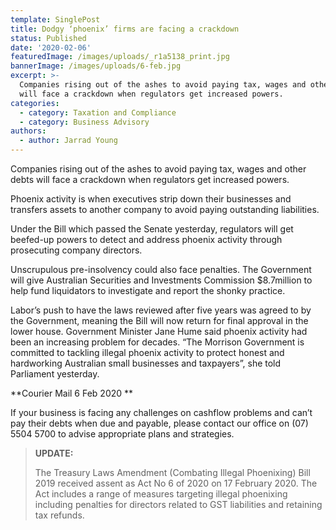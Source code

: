 ```yaml
---
template: SinglePost
title: Dodgy ‘phoenix’ firms are facing a crackdown
status: Published
date: '2020-02-06'
featuredImage: /images/uploads/_r1a5138_print.jpg
bannerImage: /images/uploads/6-feb.jpg
excerpt: >-
  Companies rising out of the ashes to avoid paying tax, wages and other debts
  will face a crackdown when regulators get increased powers.
categories:
  - category: Taxation and Compliance
  - category: Business Advisory
authors:
  - author: Jarrad Young
---
```

Companies rising out of the ashes to avoid paying tax, wages and other debts will face a crackdown when regulators get increased powers.

Phoenix activity is when executives strip down their businesses and transfers assets to another company to avoid paying outstanding liabilities. 

Under the Bill which passed the Senate yesterday, regulators will get beefed-up powers to detect and address phoenix activity through prosecuting company directors. 

Unscrupulous pre-insolvency could also face penalties. The Government will give Australian Securities and Investments Commission $8.7million to help fund liquidators to investigate and report the shonky practice. 

Labor’s push to have the laws reviewed after five years was agreed to by the Government, meaning the Bill will now return for final approval in the lower house. Government Minister Jane Hume said phoenix activity had been an increasing problem for decades. “The Morrison Government is committed to tackling illegal phoenix activity to protect honest and hardworking Australian small businesses and taxpayers”, she told Parliament yesterday.

**Courier Mail 6 Feb 2020
**

If your business is facing any challenges on cashflow problems and can’t pay their debts when due and payable, please contact our office on (07) 5504 5700 to advise appropriate plans and strategies.



> **UPDATE:**
>
>  The Treasury Laws Amendment (Combating Illegal Phoenixing) Bill 2019 received assent as Act No 6 of 2020 on 17 February 2020. The Act includes a range of measures targeting illegal phoenixing including penalties for directors related to GST liabilities and retaining tax refunds.
